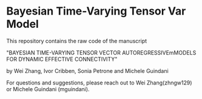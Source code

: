 # Bayesian Time-Varying Tensor Var Model 

This repository contains the raw code of the manuscript

"BAYESIAN  TIME-VARYING  TENSOR  VECTOR  AUTOREGRESSIVEmMODELS FOR DYNAMIC  EFFECTIVE  CONNECTIVITY"

by Wei Zhang, Ivor Cribben, Sonia Petrone and Michele Guindani

For questions and suggestions, please reach out to Wei Zhang(zhngw129) or Michele Guindani (mguindani).
